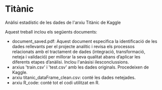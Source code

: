 # Titànic
Anàlisi estadístic de les dades de l'arxiu Titànic de Kaggle

Aquest treball inclou els següents documents:
- document_saved.pdf: Aquest document especifica la identificació de les dades rellevants per el projecte analític i
revisa els processos relacionats amb el tractament de dades (integració, transformació, neteja i validació) per millorar la seva qualitat abans d’aplicar les diferents etapes d’anàlisi. Inclou l'anàsisi ilesconclussions.
- arxius 'train.csv' i 'test.csv' amb les dades originals. Procedeixen de Kaggle.
- arxiu titanic_dataFrame_clean.csv: conté les dades netejades.
- arxiu R_code: conté tot el codi utilitzat en R.
